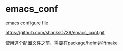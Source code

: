 # emacs_conf
emacs configure file

https://github.com/shanks0739/emacs_conf.git

使用这个配置文件之前，需要在package/helm运行make


